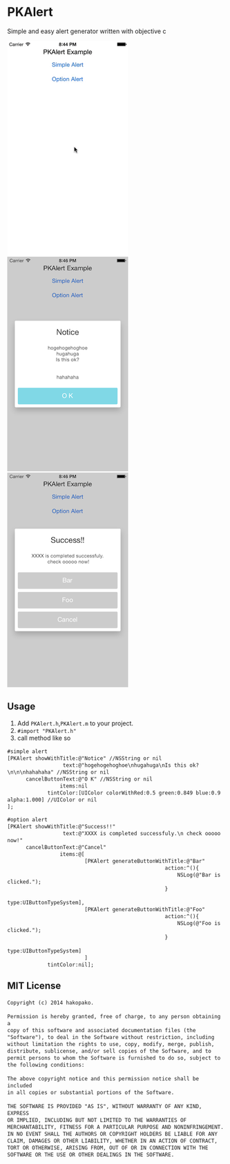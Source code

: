 PKAlert
=======

Simple and easy alert generator written with objective c

<img src="https://raw.githubusercontent.com/hakopako/PKAlert/master/PKAlertSample/PKAlert.gif">
<img src="https://raw.githubusercontent.com/hakopako/PKAlert/master/PKAlertSample/PKAlert-SipmleAlert.png">
<img src="https://raw.githubusercontent.com/hakopako/PKAlert/master/PKAlertSample/PKAlert-OptionAlert.png">

## Usage
1. Add `PKAlert.h`,`PKAlert.m` to your project.
2. `#import "PKAlert.h"` 
3. call method like so
```
#simple alert
[PKAlert showWithTitle:@"Notice" //NSString or nil
                  text:@"hogehogehoghoe\nhugahuga\nIs this ok?\n\n\nhahahaha" //NSString or nil
      cancelButtonText:@"O K" //NSString or nil
                 items:nil 
             tintColor:[UIColor colorWithRed:0.5 green:0.849 blue:0.9 alpha:1.000] //UIColor or nil
];
```
```
#option alert
[PKAlert showWithTitle:@"Success!!"
                  text:@"XXXX is completed successfuly.\n check ooooo now!"
      cancelButtonText:@"Cancel"
                 items:@[
                         [PKAlert generateButtonWithTitle:@"Bar"
                                                   action:^(){
                                                       NSLog(@"Bar is clicked.");
                                                   }
                                                     type:UIButtonTypeSystem],
                         [PKAlert generateButtonWithTitle:@"Foo"
                                                   action:^(){
                                                       NSLog(@"Foo is clicked.");
                                                   }
                                                     type:UIButtonTypeSystem]
                         ]
             tintColor:nil];
```

 
## MIT License
```
Copyright (c) 2014 hakopako.

Permission is hereby granted, free of charge, to any person obtaining a
copy of this software and associated documentation files (the
"Software"), to deal in the Software without restriction, including
without limitation the rights to use, copy, modify, merge, publish,
distribute, sublicense, and/or sell copies of the Software, and to
permit persons to whom the Software is furnished to do so, subject to
the following conditions:

The above copyright notice and this permission notice shall be included
in all copies or substantial portions of the Software.

THE SOFTWARE IS PROVIDED "AS IS", WITHOUT WARRANTY OF ANY KIND, EXPRESS
OR IMPLIED, INCLUDING BUT NOT LIMITED TO THE WARRANTIES OF
MERCHANTABILITY, FITNESS FOR A PARTICULAR PURPOSE AND NONINFRINGEMENT.
IN NO EVENT SHALL THE AUTHORS OR COPYRIGHT HOLDERS BE LIABLE FOR ANY
CLAIM, DAMAGES OR OTHER LIABILITY, WHETHER IN AN ACTION OF CONTRACT,
TORT OR OTHERWISE, ARISING FROM, OUT OF OR IN CONNECTION WITH THE
SOFTWARE OR THE USE OR OTHER DEALINGS IN THE SOFTWARE.
```


